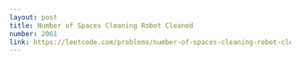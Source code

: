 ```yaml
---
layout: post
title: Number of Spaces Cleaning Robot Cleaned
number: 2061
link: https://leetcode.com/problems/number-of-spaces-cleaning-robot-cleaned
---
```

